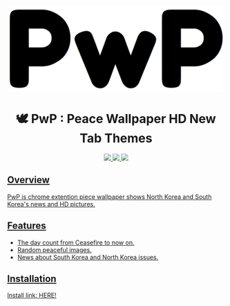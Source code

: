 <div align="middle">
    <img src="https://raw.githubusercontent.com/bbvch13531/PwP/master/images/logo.png" height="200px">
</div>


<h1 align="center">🕊️ PwP : Peace Wallpaper HD New Tab Themes</h1>

<p align="center">
	<a href="https://github.com/bbvch13531/PwP"><img src="https://badges.frapsoft.com/os/v1/open-source.svg?v=102"> 
	<a href="https://github.com/bbvch13531/PwP"><img src="https://img.shields.io/badge/PRs-welcome-brightgreen.svg">
	<a href="https://github.com/bbvch13531/PwP"><img src="https://img.shields.io/badge/release-v0.0.1-brightgreen.svg">
</p>

## Overview
PwP is chrome extention piece wallpaper shows North Korea and South Korea's news and HD pictures.

## Features 
- The day count from Ceasefire to now on.
- Random peaceful images.
- News about South Korea and North Korea issues.

## Installation
Install link: <a href="#">HERE!</a>
